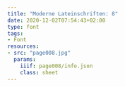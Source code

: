 ```yaml
---
title: "Moderne Lateinschriften: 8"
date: 2020-12-02T07:54:43+02:00
type: font
tags:
- Font
resources:
- src: "page008.jpg"
  params:
    iiif: page008/info.json
    class: sheet
---
```

